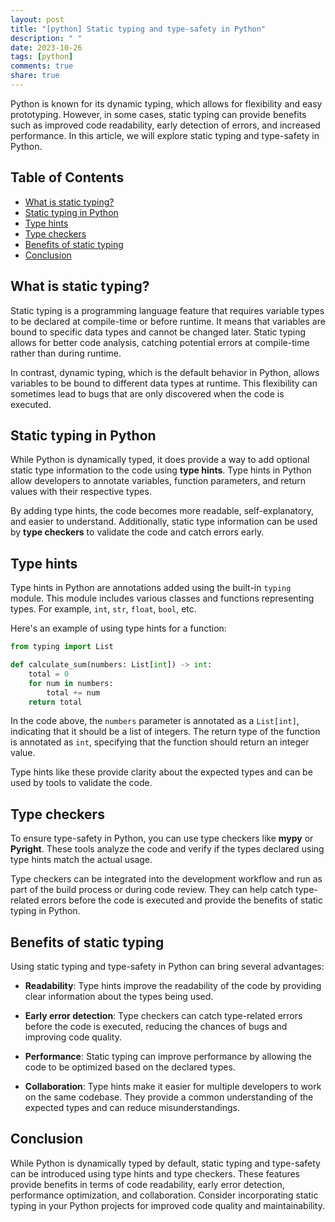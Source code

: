 ```yaml
---
layout: post
title: "[python] Static typing and type-safety in Python"
description: " "
date: 2023-10-26
tags: [python]
comments: true
share: true
---
```


Python is known for its dynamic typing, which allows for flexibility and easy prototyping. However, in some cases, static typing can provide benefits such as improved code readability, early detection of errors, and increased performance. In this article, we will explore static typing and type-safety in Python.

## Table of Contents
- [What is static typing?](#what-is-static-typing)
- [Static typing in Python](#static-typing-in-python)
- [Type hints](#type-hints)
- [Type checkers](#type-checkers)
- [Benefits of static typing](#benefits-of-static-typing)
- [Conclusion](#conclusion)

## What is static typing?

Static typing is a programming language feature that requires variable types to be declared at compile-time or before runtime. It means that variables are bound to specific data types and cannot be changed later. Static typing allows for better code analysis, catching potential errors at compile-time rather than during runtime.

In contrast, dynamic typing, which is the default behavior in Python, allows variables to be bound to different data types at runtime. This flexibility can sometimes lead to bugs that are only discovered when the code is executed.

## Static typing in Python

While Python is dynamically typed, it does provide a way to add optional static type information to the code using **type hints**. Type hints in Python allow developers to annotate variables, function parameters, and return values with their respective types.

By adding type hints, the code becomes more readable, self-explanatory, and easier to understand. Additionally, static type information can be used by **type checkers** to validate the code and catch errors early.

## Type hints

Type hints in Python are annotations added using the built-in `typing` module. This module includes various classes and functions representing types. For example, `int`, `str`, `float`, `bool`, etc.

Here's an example of using type hints for a function:

```python
from typing import List

def calculate_sum(numbers: List[int]) -> int:
    total = 0
    for num in numbers:
        total += num
    return total
```

In the code above, the `numbers` parameter is annotated as a `List[int]`, indicating that it should be a list of integers. The return type of the function is annotated as `int`, specifying that the function should return an integer value.

Type hints like these provide clarity about the expected types and can be used by tools to validate the code.

## Type checkers

To ensure type-safety in Python, you can use type checkers like **mypy** or **Pyright**. These tools analyze the code and verify if the types declared using type hints match the actual usage.

Type checkers can be integrated into the development workflow and run as part of the build process or during code review. They can help catch type-related errors before the code is executed and provide the benefits of static typing in Python.

## Benefits of static typing

Using static typing and type-safety in Python can bring several advantages:

- **Readability**: Type hints improve the readability of the code by providing clear information about the types being used.

- **Early error detection**: Type checkers can catch type-related errors before the code is executed, reducing the chances of bugs and improving code quality.

- **Performance**: Static typing can improve performance by allowing the code to be optimized based on the declared types.

- **Collaboration**: Type hints make it easier for multiple developers to work on the same codebase. They provide a common understanding of the expected types and can reduce misunderstandings.

## Conclusion

While Python is dynamically typed by default, static typing and type-safety can be introduced using type hints and type checkers. These features provide benefits in terms of code readability, early error detection, performance optimization, and collaboration. Consider incorporating static typing in your Python projects for improved code quality and maintainability.
